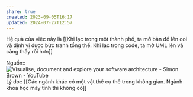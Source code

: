 ```yaml
---
share: true
created: 2023-09-05T16:17
updated: 2024-07-27T12:57
---
```

Hệ quả của việc này là [[Khi lạc trong một thành phố, ta mở bản đồ lên coi và định vị được bức tranh tổng thể. Khi lạc trong code, ta mở UML lên và càng thấy rối hơn]]

Nguồn:: ![Visualise, document and explore your software architecture - Simon Brown - YouTube](https://youtu.be/Ym9nhVZs89o?si=VFspKff5BpUvvQSH)
Lý do:: [[Các ngành khác có một vật thể cụ thể trong không gian. Ngành khoa học máy tính thì không có]] 